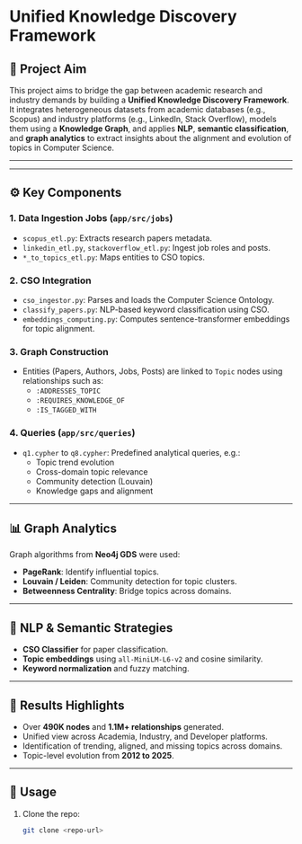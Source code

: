 # Unified Knowledge Discovery Framework

## 🎯 Project Aim

This project aims to bridge the gap between academic research and industry demands by building a **Unified Knowledge Discovery Framework**. It integrates heterogeneous datasets from academic databases (e.g., Scopus) and industry platforms (e.g., LinkedIn, Stack Overflow), models them using a **Knowledge Graph**, and applies **NLP**, **semantic classification**, and **graph analytics** to extract insights about the alignment and evolution of topics in Computer Science.

---

---

## ⚙️ Key Components

### 1. **Data Ingestion Jobs** (`app/src/jobs`)
- `scopus_etl.py`: Extracts research papers metadata.
- `linkedin_etl.py`, `stackoverflow_etl.py`: Ingest job roles and posts.
- `*_to_topics_etl.py`: Maps entities to CSO topics.

### 2. **CSO Integration**
- `cso_ingestor.py`: Parses and loads the Computer Science Ontology.
- `classify_papers.py`: NLP-based keyword classification using CSO.
- `embeddings_computing.py`: Computes sentence-transformer embeddings for topic alignment.

### 3. **Graph Construction**
- Entities (Papers, Authors, Jobs, Posts) are linked to `Topic` nodes using relationships such as:
  - `:ADDRESSES_TOPIC`
  - `:REQUIRES_KNOWLEDGE_OF`
  - `:IS_TAGGED_WITH`

### 4. **Queries** (`app/src/queries`)
- `q1.cypher` to `q8.cypher`: Predefined analytical queries, e.g.:
  - Topic trend evolution
  - Cross-domain topic relevance
  - Community detection (Louvain)
  - Knowledge gaps and alignment

---

## 📊 Graph Analytics

Graph algorithms from **Neo4j GDS** were used:
- **PageRank**: Identify influential topics.
- **Louvain / Leiden**: Community detection for topic clusters.
- **Betweenness Centrality**: Bridge topics across domains.

---

## 🧠 NLP & Semantic Strategies

- **CSO Classifier** for paper classification.
- **Topic embeddings** using `all-MiniLM-L6-v2` and cosine similarity.
- **Keyword normalization** and fuzzy matching.

---

## 🚀 Results Highlights

- Over **490K nodes** and **1.1M+ relationships** generated.
- Unified view across Academia, Industry, and Developer platforms.
- Identification of trending, aligned, and missing topics across domains.
- Topic-level evolution from **2012 to 2025**.

---

## 📌 Usage

1. Clone the repo:
   ```bash
   git clone <repo-url>

